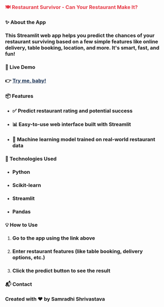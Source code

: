<h3 style="color: #e63946;">🍽️ Restaurant Survivor - Can Your Restaurant Make It?</h3>

<h3>✨ About the App</h3>
<h3>
  This Streamlit web app helps you predict the chances of your restaurant surviving based on a few simple features like online delivery, table booking, location, and more. It's smart, fast, and fun!
</h3>

<h3>🚀 Live Demo</h3>
<h3>
  👉 <a href="https://samradhirestaurantsurvivor.streamlit.app/" target="_blank" style="color: #1d3557; font-weight: bold;">Try me, baby!</a>
</h3>

<h3>📦 Features</h3>
<ul>
  <li><h3>✅ Predict restaurant rating and potential success</h3></li>
  <li><h3>📊 Easy-to-use web interface built with Streamlit</h3></li>
  <li><h3>🤖 Machine learning model trained on real-world restaurant data</h3></li>
</ul>

<h3>🧠 Technologies Used</h3>
<ul>
  <li><h3>Python</h3></li>
  <li><h3>Scikit-learn</h3></li>
  <li><h3>Streamlit</h3></li>
  <li><h3>Pandas</h3></li>
</ul>

<h3>💡 How to Use</h3>
<ol>
  <li><h3>Go to the app using the link above</h3></li>
  <li><h3>Enter restaurant features (like table booking, delivery options, etc.)</h3></li>
  <li><h3>Click the predict button to see the result</h3></li>
</ol>

<h3>📬 Contact</h3>
<h3>
  Created with ❤️ by Samradhi Shrivastava  
</h3>
